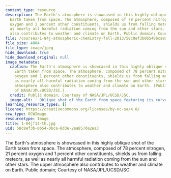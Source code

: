 ```yaml
---
content_type: resource
description: The Earth's atmosphere is showcased in this highly oblique shot of the
  Earth taken from space. The atmosphere, composed of 78 percent nitrogen, 21 percent
  oxygen and 1 percent other constituents, shields us from falling meteors, as well
  as nearly all harmful radiation coming from the sun and other stars. The upper atmosphere
  also contributes to weather and climate on Earth. Public domain; Courtesy of NASA/JPL/UCSD/JSC.
file: /courses/1-84j-atmospheric-chemistry-fall-2013/58c8ef3b0b540bca8d3e2ea857de2ea3_1-84jf13-th.jpg
file_size: 4804
file_type: image/jpeg
hide_download: true
hide_download_original: null
image_metadata:
  caption: The Earth's atmosphere is showcased in this highly oblique shot of the
    Earth taken from space. The atmosphere, composed of 78 percent nitrogen, 21 percent
    oxygen and 1 percent other constituents, shields us from falling meteors, as well
    as nearly all harmful radiation coming from the sun and other stars. The upper
    atmosphere also contributes to weather and climate on Earth. (Public domain; Courtesy
    of NASA/JPL/UCSD/JSC.)
  credit: Public domain; Courtesy of NASA/JPL/UCSD/JSC.
  image-alt: ' Oblique shot of the Earth from space featuring its curvature and atmosphere.'
learning_resource_types: []
license: https://creativecommons.org/licenses/by-nc-sa/4.0/
ocw_type: OCWImage
resourcetype: Image
title: 1-84jf13-th.jpg
uid: 58c8ef3b-0b54-0bca-8d3e-2ea857de2ea3
---
```

The Earth's atmosphere is showcased in this highly oblique shot of the Earth taken from space. The atmosphere, composed of 78 percent nitrogen, 21 percent oxygen and 1 percent other constituents, shields us from falling meteors, as well as nearly all harmful radiation coming from the sun and other stars. The upper atmosphere also contributes to weather and climate on Earth. Public domain; Courtesy of NASA/JPL/UCSD/JSC.
